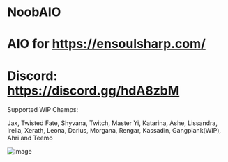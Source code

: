 # NoobAIO
# AIO for https://ensoulsharp.com/
# Discord: https://discord.gg/hdA8zbM

Supported WIP Champs: 

Jax, Twisted Fate, Shyvana, Twitch, Master Yi, Katarina, Ashe, Lissandra, Irelia, Xerath, Leona, Darius, Morgana, Rengar, Kassadin, Gangplank(WIP), Ahri and Teemo

![image](https://media.discordapp.net/attachments/722038978362081309/733330611061784627/NOOB.png?width=678&height=678)
